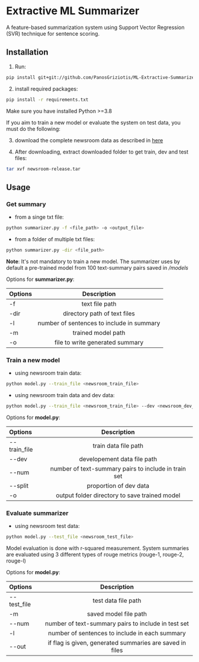 # Extractive ML Summarizer

A feature-based summarization system using Support Vector Regression (SVR) technique for sentence scoring. 

## Installation

1) Run:

```bash
pip install git+git://github.com/PanosGriziotis/ML-Extractive-Summarizer.git
```

2) install required packages:

```bash
pip install -r requirements.txt
```
Make sure you have installed Python >=3.8

If you aim to train a new model or evaluate the system on test data, you must do the following:

3) download the complete newsroom data as described in [here](https://lil.nlp.cornell.edu/newsroom/download/index.html)

2) After downloading, extract downloaded folder to get train, dev and test files:

```bash
tar xvf newsroom-release.tar
```

## Usage

###  Get summary

- from  a singe txt file:

```bash
python summarizer.py -f <file_path> -o <output_file>
```
- from a folder of multiple txt files:

```bash
python summarizer.py -dir <file_path>
```
**Note**: It's not mandatory to train a new model. The summarizer uses by default a pre-trained model from 100 text-summary pairs saved in */models* 

Options for **summarizer.py**:

| Options     | Description |
| :---        |    :----:   |
|  -f         | text file path |
|  -dir         | directory path of text files | 
|  -l        | number of sentences to include in summary | 
|  -m        | trained model path | 
|  -o         | file to write generated summary | 


### Train a new model 

- using newsroom train data:

```bash
python model.py --train_file <newsroom_train_file> 
```
- using newsroom train data and dev data:

```bash
python model.py --train_file <newsroom_train_file> --dev <newsroom_dev_file>
```

Options for **model.py**:

| Options     | Description |
| :---        |    :----:   |
|  --train_file         | train data file path |
|  --dev         |  developement data file path | 
|  --num         | number of text-summary pairs to include in train set | 
|  --split       | proportion of dev data | 
|  -o         | output folder directory to save trained model  | 

### Evaluate summarizer 

- using newsroom test data:

```bash
python model.py --test_file <newsroom_test_file> 
```
Model evaluation is done with r-squared measurement. System summaries are evaluated using 3 different types of rouge metrics (rouge-1, rouge-2, rouge-l)

Options for **model.py**:

| Options     | Description |
| :---        |    :----:   |
|  --test_file         | test data file path |
|  -m         |   saved model file path| 
|  --num         | number of text-summary pairs to include in test set | 
|  -l        | number of sentences to include in each summary | 
|  --out        | if flag is given, generated summaries are saved in files | 
